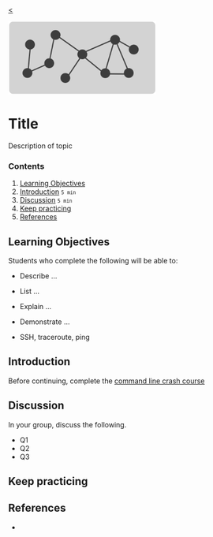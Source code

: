 
[<](README.md)

<img style="width:300px; height:auto;" src="assets/img/banner-networks.png">

# Title

Description of topic

### Contents

1. [Learning Objectives](#learning-objectives)
1. [Introduction](#introduction) <small>`5 min`</small>
1. [Discussion](#discussion) <small>`5 min`</small>
1. [Keep practicing](#keep-practicing)
1. [References](#references)

## Learning Objectives

Students who complete the following will be able to:

- Describe ...
- List ...
- Explain ...
- Demonstrate ...


- SSH, traceroute, ping


## Introduction

Before continuing, complete the [command line crash course](topics-command-line.md#crash-course)







## Discussion

In your group, discuss the following.

- Q1
- Q2
- Q3

## Keep practicing


## References

-
